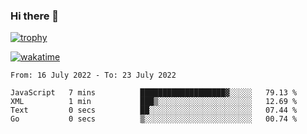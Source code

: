 ### Hi there 👋

[![trophy](https://github-profile-trophy.vercel.app/?username=cxnky&theme=dracula)](https://github.com/ryo-ma/github-profile-trophy)

[![wakatime](https://wakatime.com/badge/user/1c39c599-5497-41b9-a5be-2c4676e7fd23.svg)](https://wakatime.com/@1c39c599-5497-41b9-a5be-2c4676e7fd23)
<!--START_SECTION:waka-->

```text
From: 16 July 2022 - To: 23 July 2022

JavaScript   7 mins          ███████████████████▓░░░░░   79.13 %
XML          1 min           ███▒░░░░░░░░░░░░░░░░░░░░░   12.69 %
Text         0 secs          ██░░░░░░░░░░░░░░░░░░░░░░░   07.44 %
Go           0 secs          ▒░░░░░░░░░░░░░░░░░░░░░░░░   00.74 %
```

<!--END_SECTION:waka-->
